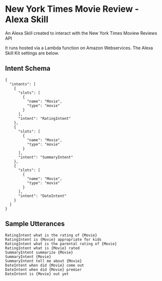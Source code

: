 # New York Times Movie Review - Alexa Skill
An Alexa Skill created to interact with the New York Times Moview Reviews API

It runs hosted via a Lambda function on Amazon Webservices. The Alexa Skill Kit settings are below.

## Intent Schema
```
{
  "intents": [
    {
      "slots": [
        {
          "name": "Movie",
          "type": "movie"
        }
      ],
      "intent": "RatingIntent"
    },
    {
      "slots": [
        {
          "name": "Movie",
          "type": "movie"
        }
      ],
      "intent": "SummaryIntent"
    },
    {
      "slots": [
        {
          "name": "Movie",
          "type": "movie"
        }
      ],
      "intent": "DateIntent"
    }
  ]
}
```
## Sample Utterances
```
RatingIntent what is the rating of {Movie}
RatingIntent is {Movie} appropriate for kids
RatingIntent what is the parental rating of {Movie}
RatingIntent what is {Movie} rated
SummaryIntent summarize {Movie}
SummaryIntent {Movie}
SummaryIntent tell me about {Movie}
DateIntent when did {Movie} come out
DateIntent when did {Movie} premier
DateIntent is {Movie} out yet
```
